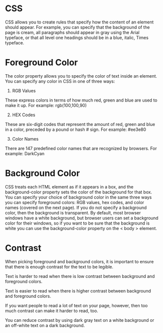 # CSS
CSS allows you to create rules that specify how the content of
an element should appear. For example, you can specify that
the background of the page is cream, all paragraphs should
appear in gray using the Arial typeface, or that all level one
headings should be in a blue, italic, Times typeface.

# Foreground Color 
The color property allows you
to specify the color of text inside
an element. You can specify any
color in CSS in one of three ways:

1. RGB Values 

These express colors in terms
of how much red, green and
blue are used to make it up. For
example: rgb(100,100,90)

2. HEX Codes

These are six-digit codes that
represent the amount of red,
green and blue in a color,
preceded by a pound or hash #
sign. For example: #ee3e80

3. Color Names

There are 147 predefined color
names that are recognized
by browsers. For example:
DarkCyan

# Background Color

CSS treats each HTML element
as if it appears in a box, and the
background-color property
sets the color of the background
for that box.
You can specify your choice of
background color in the same
three ways you can specify
foreground colors: RGB values,
hex codes, and color names
(covered on the next page).
If you do not specify a
background color, then the
background is transparent.
By default, most browser
windows have a white
background, but browser users
can set a background color for
their windows, so if you want
to be sure that the background
is white you can use the
background-color property on
the < body > element.

# Contrast
When picking foreground and background
colors, it is important to ensure that there is
enough contrast for the text to be legible.

Text is harder to read when
there is low contrast between
background and foreground
colors. 

Text is easier to read when
there is higher contrast between
background and foreground
colors.

If you want people to read a lot
of text on your page, however,
then too much contrast can
make it harder to read, too.

You can reduce contrast by
using dark gray text on a white
background or an off-white text
on a dark background.



